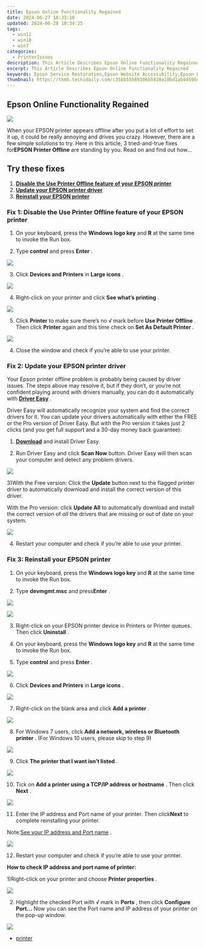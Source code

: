 ```yaml
---
title: Epson Online Functionality Regained
date: 2024-06-27 18:33:10
updated: 2024-06-28 10:34:25
tags:
  - win11
  - win10
  - win7
categories:
  - PrinterIssues
description: This Article Describes Epson Online Functionality Regained
excerpt: This Article Describes Epson Online Functionality Regained
keywords: Epson Service Restoration,Epson Website Accessibility,Epson Login Reset,Epson Customer Support Reinstated,Epson Online Assistance Available,Epson Account Recovery,Epson Digital Services Revived,Search Volume Analysis,Competition Analysis,Relevance,Long-Tail Keyword Analysis
thumbnail: https://thmb.techidaily.com/c35bb55569306b5428a10bd1ab44596d5c722993db7a19d5db6d527a1da8e1b4.png
---
```


## Epson Online Functionality Regained

![](https://images.drivereasy.com/wp-content/uploads/2017/05/5-13.jpg)

 When your EPSON printer appears offline after you put a lot of effort to set it up, it could be really annoying and drives you crazy. However, there are a few simple solutions to try. Here in this article, 3 tried-and-true fixes for**EPSON Printer Offline** are standing by you. Read on and find out how…

## Try these fixes

1. [**Disable the Use Printer Offline feature of your EPSON printer**](#Fix1)
2. **[Update your EPSON printer driver](#Fix2)**
3. **[Reinstall your EPSON printer](#h-fix-3)**

### Fix 1: Disable the Use Printer Offline feature of your EPSON printer

 1) On your keyboard, press the **Windows logo key**  and **R**  at the same time to invoke the Run box.

 2) Type **control**  and press **Enter**  .

![](https://images.drivereasy.com/wp-content/uploads/2017/10/img_59e5c170e3799.png)

 3) Click **Devices and Printers**  in **Large icons** .

![](https://images.drivereasy.com/wp-content/uploads/2017/10/img_59e5c1ac9662b.jpg)

 4) Right-click on your printer and click **See what’s printing** .

![](https://images.drivereasy.com/wp-content/uploads/2017/05/3-16.jpg)

 5) Click **Printer** to make sure there’s no √ mark before **Use Printer Offline** . Then click **Printer**  again and this time check on **Set As Default Printer** .

![](https://images.drivereasy.com/wp-content/uploads/2017/05/6.png)

4) Close the window and check if you’re able to use your printer.

### Fix 2: Update your EPSON printer driver

 Your Epson printer offline problem is probably being caused by driver issues. The steps above may resolve it, but if they don’t, or you’re not confident playing around with drivers manually,  you can do it automatically with **[Driver Easy](https://tools.techidaily.com/drivereasy/download/)**  .

 Driver Easy will automatically recognize your system and find the correct drivers for it. You can update your drivers automatically with either the FREE or the Pro version of Driver Easy. But with the Pro version it takes just 2 clicks (and you get full support and a 30-day money back guarantee):

 1) **[Download](https://tools.techidaily.com/drivereasy/download/)**   and install Driver Easy.

 2) Run Driver Easy and click **Scan Now**   button. Driver Easy will then scan your computer and detect any problem drivers.

![](https://images.drivereasy.com/wp-content/uploads/2017/05/SCAN.jpg)

3)With the Free version: Click the **Update**  button next to the flagged printer driver to automatically download and install the correct version of this driver.

With the Pro version: click **Update All**  to automatically download and install the correct version of _all_  the drivers that are missing or out of date on your system.

![](https://images.drivereasy.com/wp-content/uploads/2017/05/17.jpg)

 4) Restart your computer and check if you’re able to use your printer.

### Fix 3: Reinstall your EPSON printer

 1) On your keyboard, press the **Windows logo key** and **R**  at the same time to invoke the Run box.

 2) Type **devmgmt.msc**  and press**Enter** .

![](https://images.drivereasy.com/wp-content/uploads/2017/10/img_59e5c325e1705.png)

![](https://images.drivereasy.com/wp-content/uploads/2017/05/7.png)

 3) Right-click on your EPSON printer device in Printers or Printer queues. Then click **Uninstall** .  
  
 4) On your keyboard, press the **Windows logo key** and **R**  at the same time to invoke the Run box.

 5) Type **control**  and press **Enter**  .

![](https://images.drivereasy.com/wp-content/uploads/2017/10/img_59e5c170e3799.png)

 6) Click **Devices and Printers**  in **Large icons** .

![](https://images.drivereasy.com/wp-content/uploads/2017/10/img_59e5c1ac9662b.jpg)

 7) Right-click on the blank area and click **Add a printer** .

![](https://images.drivereasy.com/wp-content/uploads/2017/10/img_59e5c7442faf0.png)

 8) For Windows 7 users, click   **Add a network, wireless or Bluetooth printer** .
 (For Windows 10 users, please skip to step 9)

![](https://images.drivereasy.com/wp-content/uploads/2017/05/9-9.jpg)

 9) Click **The printer that I want isn’t listed** .

![](https://images.drivereasy.com/wp-content/uploads/2017/10/img_59e5c7d426e87.png)

 10) Tick on **Add a printer using a TCP/IP address or hostname** . Then click **Next** .

![](https://images.drivereasy.com/wp-content/uploads/2017/10/img_59e5c7f50fd88.png)

 11) Enter the IP address and Port name of your printer. Then click**Next** to complete reinstalling your printer.

 Note:[See your IP address and Port name](#IP) .

![](https://images.drivereasy.com/wp-content/uploads/2017/10/img_59e5c822a0881.png)

 12) Restart your computer and check if you’re able to use your printer.

**How to check IP address and port name of printer:**

 1)Right-click on your printer and choose **Printer properties** .

![](https://images.drivereasy.com/wp-content/uploads/2017/05/1-3.png)

 2) Highlight the checked Port with √ mark in **Ports** , then click **Configure Port…**
 Now you can see the Port name and IP address of your printer on the pop-up window.

![](https://images.drivereasy.com/wp-content/uploads/2017/05/13.png)

* [printer](https://tools.techidaily.com/drivereasy/download/)

<ins class="adsbygoogle"
     style="display:block"
     data-ad-format="autorelaxed"
     data-ad-client="ca-pub-7571918770474297"
     data-ad-slot="1223367746"></ins>



<ins class="adsbygoogle"
     style="display:block"
     data-ad-client="ca-pub-7571918770474297"
     data-ad-slot="8358498916"
     data-ad-format="auto"
     data-full-width-responsive="true"></ins>
